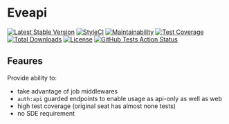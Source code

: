 # Eveapi

[![Latest Stable Version](https://poser.pugx.org/seatplus/eveapi/v/stable)](https://packagist.org/packages/seatplus/eveapi)
[![StyleCI](https://github.styleci.io/repos/184468926/shield?branch=develop)](https://github.styleci.io/repos/184468926)
[![Maintainability](https://api.codeclimate.com/v1/badges/9c06342438c0fb4a4cdc/maintainability)](https://codeclimate.com/github/seatplus/eveapi/maintainability)
[![Test Coverage](https://api.codeclimate.com/v1/badges/9c06342438c0fb4a4cdc/test_coverage)](https://codeclimate.com/github/seatplus/eveapi/test_coverage)
[![Total Downloads](https://poser.pugx.org/seatplus/eveapi/downloads)](https://packagist.org/packages/seatplus/eveapi)
[![License](https://poser.pugx.org/seatplus/eveapi/license)](https://packagist.org/packages/seatplus/eveapi)
[![GitHub Tests Action Status](https://img.shields.io/github/workflow/status/seatplus/eveapi/Laravel?label=Tests)](https://github.com/seatplus/eveapi/actions?query=workflow%3Alaravel+branch%3Adevelop)

## Feaures
Provide ability to:
* take advantage of job middlewares
* `auth:api` guarded endpoints to enable usage as api-only as well as web 
* high test coverage (original seat has almost none tests)
* no SDE requirement

